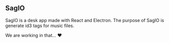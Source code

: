 ## SagIO

SagIO is a desk app made with React and Electron.
The purpose of SagIO is generate id3 tags for music files.

We are working in that... ♥
